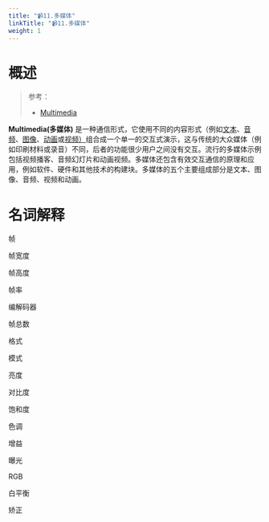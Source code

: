 ```yaml
---
title: "📹11.多媒体"
linkTitle: "📹11.多媒体"
weight: 1
---
```


# 概述

> 参考：
> 
> - [Multimedia](https://en.wikipedia.org/wiki/Multimedia)

**Multimedia(多媒体)** 是一种通信形式，它使用不同的内容形式（例如[文本](https://en.wikipedia.org/wiki/Text_(literary_theory) "文本（文学理论）")、[音频](https://en.wikipedia.org/wiki/Sound "声音")、[图像](https://en.wikipedia.org/wiki/Image "图像")、[动画](https://en.wikipedia.org/wiki/Animation "动画片")或[视频）](https://en.wikipedia.org/wiki/Video "视频")组合成一个单一的交互式演示，这与传统的大众媒体（例如印刷材料或录音）不同，后者的功能很少用户之间没有交互。流行的多媒体示例包括视频播客、音频幻灯片和动画视频。多媒体还包含有效交互通信的原理和应用，例如软件、硬件和其他技术的构建块。多媒体的五个主要组成部分是文本、图像、音频、视频和动画。

# 名词解释

帧

帧宽度

帧高度

帧率

编解码器

帧总数

格式

模式

亮度

对比度

饱和度

色调

增益

曝光

RGB

白平衡

矫正